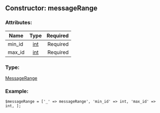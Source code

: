 ## Constructor: messageRange  

### Attributes:

| Name     |    Type       | Required |
|----------|:-------------:|---------:|
|min\_id|[int](../types/int.md) | Required|
|max\_id|[int](../types/int.md) | Required|
### Type: 

[MessageRange](../types/MessageRange.md)
### Example:

```
$messageRange = ['_' => messageRange', 'min_id' => int, 'max_id' => int, ];
```